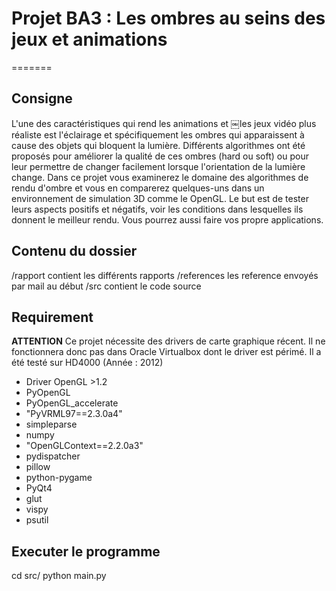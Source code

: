 # Projet BA3 : Les ombres au seins des jeux et animations
=======

## Consigne

L'une des caractéristiques qui rend les animations et ￼les jeux vidéo plus réaliste est l'éclairage et spécifiquement les ombres qui apparaissent à cause des objets qui bloquent la lumière. Différents algorithmes ont été proposés pour améliorer la qualité de ces ombres (hard ou soft) ou pour leur permettre de changer facilement lorsque l'orientation de la lumière change. Dans ce projet vous examinerez le domaine des algorithmes de rendu d'ombre et vous en comparerez quelques-uns dans un environnement de simulation 3D comme le OpenGL. Le but est de tester leurs aspects positifs et négatifs, voir les conditions dans lesquelles ils donnent le meilleur rendu. Vous pourrez aussi faire vos propre 
applications.


## Contenu du dossier

  /rapport contient les différents rapports
  /references les reference envoyés par mail au début
  /src contient le code source

## Requirement

**ATTENTION** Ce projet nécessite des drivers de carte graphique récent. Il ne fonctionnera donc pas dans Oracle Virtualbox dont le driver est périmé. Il a été testé sur HD4000 (Année : 2012)

 - Driver OpenGL >1.2
 - PyOpenGL
 - PyOpenGL_accelerate
 - "PyVRML97==2.3.0a4"
 - simpleparse
 - numpy
 - "OpenGLContext==2.2.0a3"
 - pydispatcher
 - pillow
 - python-pygame
 - PyQt4
 - glut
 - vispy
 - psutil

## Executer le programme

cd src/
python main.py
